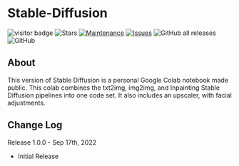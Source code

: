 # Stable-Diffusion
![visitor badge](https://visitor-badge.glitch.me/badge?page_id=DevKadyn.Stable-Diffusion) ![Stars](https://img.shields.io/github/stars/devkadyn/stable-diffusion) [![Maintenance](https://img.shields.io/badge/status-Maintained-green.svg)](https://github.com/DevKadyn/Stable-Diffusion) [![Issues](https://img.shields.io/github/issues/devkadyn/stable-diffusion)](https://github.com/DevKadyn/Stable-Diffusion/issues) <img alt="GitHub all releases" src="https://img.shields.io/github/downloads/DevKadyn/Stable-Diffusion/total">
<img alt="GitHub" src="https://img.shields.io/github/license/DevKadyn/Stable-Diffusion">
## About
This version of Stable Diffusion is a personal Google Colab notebook made public. This colab combines the txt2img, img2img, and Inpainting Stable Diffusion pipelines into one code set. It also includes an upscaler, with facial adjustments.


## Change Log
Release 1.0.0 - Sep 17th, 2022
- Initial Release
